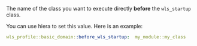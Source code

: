 The name of the class you want to execute directly **before** the `wls_startup` class.

You can use hiera to set this value. Here is an example:

```yaml
wls_profile::basic_domain::before_wls_startup:  my_module::my_class
```
